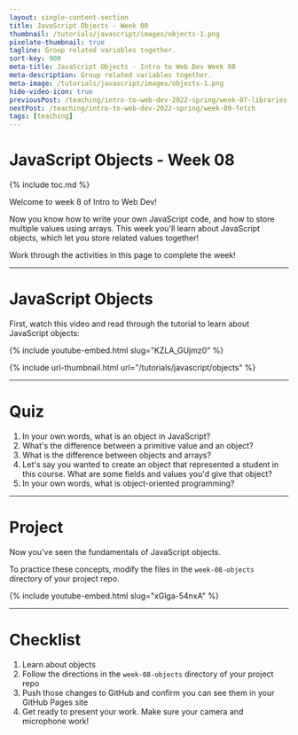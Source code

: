 ```yaml
---
layout: single-content-section
title: JavaScript Objects - Week 08
thumbnail: /tutorials/javascript/images/objects-1.png
pixelate-thumbnail: true
tagline: Group related variables together.
sort-key: 900
meta-title: JavaScript Objects - Intro to Web Dev Week 08
meta-description: Group related variables together.
meta-image: /tutorials/javascript/images/objects-1.png
hide-video-icon: true
previousPost: /teaching/intro-to-web-dev-2022-spring/week-07-libraries
nextPost: /teaching/intro-to-web-dev-2022-spring/week-09-fetch
tags: [teaching]
---
```


# JavaScript Objects - Week 08

{% include toc.md %}

Welcome to week 8 of Intro to Web Dev!

Now you know how to write your own JavaScript code, and how to store multiple values using arrays. This week you'll learn about JavaScript objects, which let you store related values together!

Work through the activities in this page to complete the week!

---

# JavaScript Objects

First, watch this video and read through the tutorial to learn about JavaScript objects:

{% include youtube-embed.html slug="KZLA_GUjmz0" %}

{% include url-thumbnail.html url="/tutorials/javascript/objects" %}

---

# Quiz

1. In your own words, what is an object in JavaScript?
2. What's the difference between a primitive value and an object?
3. What is the difference between objects and arrays?
4. Let's say you wanted to create an object that represented a student in this course. What are some fields and values you'd give that object?
5. In your own words, what is object-oriented programming?

---

# Project

Now you've seen the fundamentals of JavaScript objects.

To practice these concepts, modify the files in the `week-08-objects` directory of your project repo.

{% include youtube-embed.html slug="xGlga-54nxA" %}

---

# Checklist

1. Learn about objects
2. Follow the directions in the `week-08-objects` directory of your project repo
3. Push those changes to GitHub and confirm you can see them in your GitHub Pages site
4. Get ready to present your work. Make sure your camera and microphone work!
